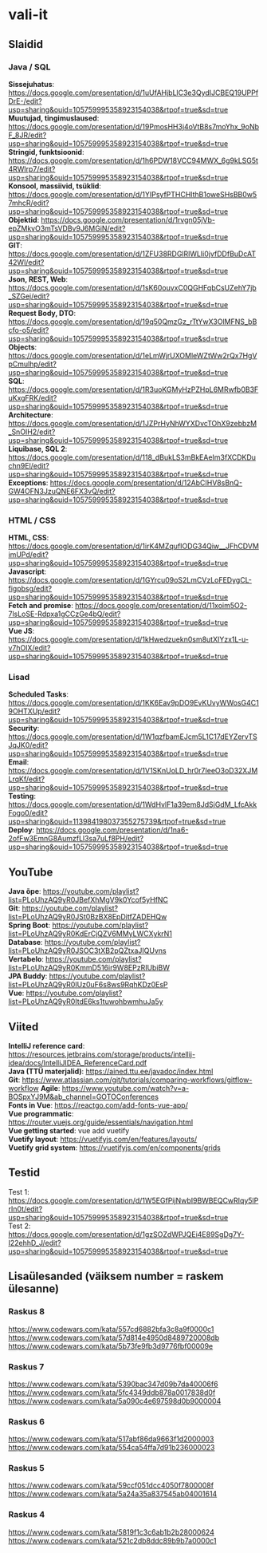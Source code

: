  # vali-it

## Slaidid

### Java / SQL
**Sissejuhatus**: https://docs.google.com/presentation/d/1uUfAHjbLlC3e3QydIJCBEQ19UPPfDrE-/edit?usp=sharing&ouid=105759995358923154038&rtpof=true&sd=true   
**Muutujad, tingimuslaused**: https://docs.google.com/presentation/d/19PmosHH3j4oVtB8s7moYhx_9oNbF_8JR/edit?usp=sharing&ouid=105759995358923154038&rtpof=true&sd=true  
**Stringid, funktsioonid**: https://docs.google.com/presentation/d/1h6PDW18VCC94MWX_6g9kLSG5t4RWlrp7/edit?usp=sharing&ouid=105759995358923154038&rtpof=true&sd=true  
**Konsool, massiivid, tsüklid**: https://docs.google.com/presentation/d/1YIPsyfPTHCHlthB1oweSHsBB0w57mhcR/edit?usp=sharing&ouid=105759995358923154038&rtpof=true&sd=true  
**Objektid**:  https://docs.google.com/presentation/d/1rvgn05jVb-epZMkvO3mTsVDBv9J6MGiN/edit?usp=sharing&ouid=105759995358923154038&rtpof=true&sd=true  
**GIT**: https://docs.google.com/presentation/d/1ZFU38RDGlRlWLIi0jvfDDfBuDcAT42Wl/edit?usp=sharing&ouid=105759995358923154038&rtpof=true&sd=true  
**Json, REST, Web**: https://docs.google.com/presentation/d/1sK60ouvxC0QGHFqbCsUZehY7jb_SZGej/edit?usp=sharing&ouid=105759995358923154038&rtpof=true&sd=true  
**Request Body, DTO**: https://docs.google.com/presentation/d/19q50QmzGz_rTtYwX3OlMFNS_bBcfo-o5/edit?usp=sharing&ouid=105759995358923154038&rtpof=true&sd=true  
**Objects**: https://docs.google.com/presentation/d/1eLmWjrUXOMleWZtWw2rQx7HgVpCmulhp/edit?usp=sharing&ouid=105759995358923154038&rtpof=true&sd=true  
**SQL**: https://docs.google.com/presentation/d/1R3uoKGMyHzPZHpL6MRwfb0B3FuKxgFRK/edit?usp=sharing&ouid=105759995358923154038&rtpof=true&sd=true  
**Architecture**: https://docs.google.com/presentation/d/1JZPrHyNhWYXDvcTOhX9zebbzM_SnOIH2/edit?usp=sharing&ouid=105759995358923154038&rtpof=true&sd=true  
**Liquibase, SQL 2**: https://docs.google.com/presentation/d/118_dBukLS3mBkEAeIm3fXCDKDuchn9El/edit?usp=sharing&ouid=105759995358923154038&rtpof=true&sd=true  
**Exceptions**: https://docs.google.com/presentation/d/12AbCIHV8sBnQ-GW4OFN3JzuQNE6FX3vQ/edit?usp=sharing&ouid=105759995358923154038&rtpof=true&sd=true    
### HTML / CSS
**HTML, CSS**: https://docs.google.com/presentation/d/1irK4MZqufIODG34Qiw__JFhCDVMimUPd/edit?usp=sharing&ouid=105759995358923154038&rtpof=true&sd=true  
**Javascript**: https://docs.google.com/presentation/d/1GYrcu09oS2LmCVzLoFEDygCL-figpbsg/edit?usp=sharing&ouid=105759995358923154038&rtpof=true&sd=true  
**Fetch and promise**: https://docs.google.com/presentation/d/11xoim5O2-7lsLoSE-Rdpxa1gCCzGe4bQ/edit?usp=sharing&ouid=105759995358923154038&rtpof=true&sd=true  
**Vue JS**: https://docs.google.com/presentation/d/1kHwedzuekn0sm8utXIYzx1L-u-v7hOlX/edit?usp=sharing&ouid=105759995358923154038&rtpof=true&sd=true  
### Lisad
**Scheduled Tasks**: https://docs.google.com/presentation/d/1KK6Eav9pDO9EvKUvyWWosG4C19OHTXUp/edit?usp=sharing&ouid=105759995358923154038&rtpof=true&sd=true  
**Security**: https://docs.google.com/presentation/d/1W1qzfbamEJcm5L1C17dEYZervTSJqJK0/edit?usp=sharing&ouid=105759995358923154038&rtpof=true&sd=true  
**Email**: https://docs.google.com/presentation/d/1V1SKnUoLD_hr0r7IeeO3oD32XJMLrqKf/edit?usp=sharing&ouid=105759995358923154038&rtpof=true&sd=true  
**Testing**: https://docs.google.com/presentation/d/1WdHvlF1a39em8JdSjGdM_LfcAkkFogo0/edit?usp=sharing&ouid=113984198037355275739&rtpof=true&sd=true  
**Deploy**: https://docs.google.com/presentation/d/1na6-2ofFw3EmnG8AumzfLl3sa7uLf8PH/edit?usp=sharing&ouid=105759995358923154038&rtpof=true&sd=true  


##  YouTube
**Java õpe**: https://youtube.com/playlist?list=PLoUhzAQ9yR0JBefXhMgV9k0Ycof5yHfNC  
**Git**: https://youtube.com/playlist?list=PLoUhzAQ9yR0JSt0BzBX8EpDitfZADEHQw  
**Spring Boot**: https://youtube.com/playlist?list=PLoUhzAQ9yR0KdErCjQZV6MMyLWCXykrN1  
**Database**: https://youtube.com/playlist?list=PLoUhzAQ9yR0JSOC3tXB2pQZtxaJIQUvns  
**Vertabelo**: https://youtube.com/playlist?list=PLoUhzAQ9yR0KmmD516ir9W8EPzRIUbiBW  
**JPA Buddy**: https://youtube.com/playlist?list=PLoUhzAQ9yR0IUz0uF6s8ws9RqhKDz0EsP  
**Vue**: https://youtube.com/playlist?list=PLoUhzAQ9yR0ItdE6ks1tuwohbwmhuJa5y  


##  Viited
**IntelliJ reference card**: https://resources.jetbrains.com/storage/products/intellij-idea/docs/IntelliJIDEA_ReferenceCard.pdf  
**Java (TTÜ materjalid)**: https://ained.ttu.ee/javadoc/index.html  
**Git**: https://www.atlassian.com/git/tutorials/comparing-workflows/gitflow-workflow
**Agile**: https://www.youtube.com/watch?v=a-BOSpxYJ9M&ab_channel=GOTOConferences  
**Fonts in Vue**: https://reactgo.com/add-fonts-vue-app/  
**Vue programmatic**: https://router.vuejs.org/guide/essentials/navigation.html  
**Vue getting started**: vue add vuetify  
**Vuetify layout**: https://vuetifyjs.com/en/features/layouts/  
**Vuetify grid system**: https://vuetifyjs.com/en/components/grids

## Testid
Test 1: https://docs.google.com/presentation/d/1W5EGfPijNwbI9BWBEQCwRIqy5lPrIn0t/edit?usp=sharing&ouid=105759995358923154038&rtpof=true&sd=true  
Test 2: https://docs.google.com/presentation/d/1gzSOZdWPJQEi4E89SgDg7Y-I22ehhD_J/edit?usp=sharing&ouid=105759995358923154038&rtpof=true&sd=true

## Lisaülesanded (väiksem number = raskem ülesanne)
### Raskus 8
https://www.codewars.com/kata/557cd6882bfa3c8a9f0000c1  
https://www.codewars.com/kata/57d814e4950d8489720008db  
https://www.codewars.com/kata/5b73fe9fb3d9776fbf00009e
### Raskus 7
https://www.codewars.com/kata/5390bac347d09b7da40006f6  
https://www.codewars.com/kata/5fc4349ddb878a0017838d0f  
https://www.codewars.com/kata/5a090c4e697598d0b9000004
### Raskus 6
https://www.codewars.com/kata/517abf86da9663f1d2000003  
https://www.codewars.com/kata/554ca54ffa7d91b236000023
### Raskus 5
https://www.codewars.com/kata/59ccf051dcc4050f7800008f  
https://www.codewars.com/kata/5a24a35a837545ab04001614
### Raskus 4
https://www.codewars.com/kata/5819f1c3c6ab1b2b28000624  
https://www.codewars.com/kata/521c2db8ddc89b9b7a0000c1  
